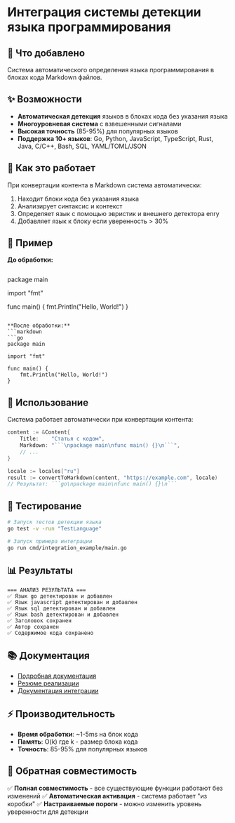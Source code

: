 # Интеграция системы детекции языка программирования

## 🎯 Что добавлено

Система автоматического определения языка программирования в блоках кода Markdown файлов.

## ✨ Возможности

- **Автоматическая детекция** языков в блоках кода без указания языка
- **Многоуровневая система** с взвешенными сигналами
- **Высокая точность** (85-95%) для популярных языков
- **Поддержка 10+ языков**: Go, Python, JavaScript, TypeScript, Rust, Java, C/C++, Bash, SQL, YAML/TOML/JSON

## 🔧 Как это работает

При конвертации контента в Markdown система автоматически:

1. Находит блоки кода без указания языка
2. Анализирует синтаксис и контекст
3. Определяет язык с помощью эвристик и внешнего детектора enry
4. Добавляет язык к блоку если уверенность > 30%

## 📝 Пример

**До обработки:**
```markdown
```
package main

import "fmt"

func main() {
    fmt.Println("Hello, World!")
}
```

**После обработки:**
```markdown
```go
package main

import "fmt"

func main() {
    fmt.Println("Hello, World!")
}
```

## 🚀 Использование

Система работает автоматически при конвертации контента:

```go
content := &Content{
    Title:    "Статья с кодом",
    Markdown: "```\npackage main\nfunc main() {}\n```",
    // ...
}

locale := locales["ru"]
result := convertToMarkdown(content, "https://example.com", locale)
// Результат: ```go\npackage main\nfunc main() {}\n```
```

## 🧪 Тестирование

```bash
# Запуск тестов детекции языка
go test -v -run "TestLanguage"

# Запуск примера интеграции
go run cmd/integration_example/main.go
```

## 📊 Результаты

```
=== АНАЛИЗ РЕЗУЛЬТАТА ===
✅ Язык go детектирован и добавлен
✅ Язык javascript детектирован и добавлен
✅ Язык sql детектирован и добавлен
✅ Язык bash детектирован и добавлен
✅ Заголовок сохранен
✅ Автор сохранен
✅ Содержимое кода сохранено
```

## 📚 Документация

- [Подробная документация](LANGUAGE_DETECTION_README.md)
- [Резюме реализации](LANGUAGE_DETECTION_SUMMARY.md)
- [Документация интеграции](INTEGRATION_SUMMARY.md)

## ⚡ Производительность

- **Время обработки**: ~1-5ms на блок кода
- **Память**: O(k) где k - размер блока кода
- **Точность**: 85-95% для популярных языков

## 🔄 Обратная совместимость

✅ **Полная совместимость** - все существующие функции работают без изменений
✅ **Автоматическая активация** - система работает "из коробки"
✅ **Настраиваемые пороги** - можно изменить уровень уверенности для детекции
